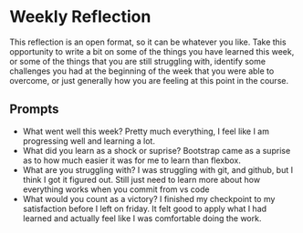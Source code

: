 # Weekly Reflection
This reflection is an open format, so it can be whatever you like. Take this opportunity to write a bit on some of the things you have learned this week, or some of the things that you are still struggling with, identify some challenges you had at the beginning of the week that you were able to overcome, or just generally how you are feeling at this point in the course.

## Prompts
- What went well this week?
Pretty much everything, I feel like I am progressing well and learning a lot.
- What did you learn as a shock or suprise?
Bootstrap came as a suprise as to how much easier it was for me to learn than flexbox.
- What are you struggling with?
I was struggling with git, and github, but I think I got it figured out. Still just need to learn more about how everything works when you commit from vs code
- What would you count as a victory?
I finished my checkpoint to my satisfaction before I left on friday. It felt good to apply what I had learned and actually feel like I was comfortable doing the work.